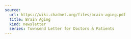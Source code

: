 ```yaml
---
source:
  url: https://wiki.chadnet.org/files/brain-aging.pdf
  title: Brain Aging
  kind: newsletter
  series: Townsend Letter for Doctors & Patients
---
```

